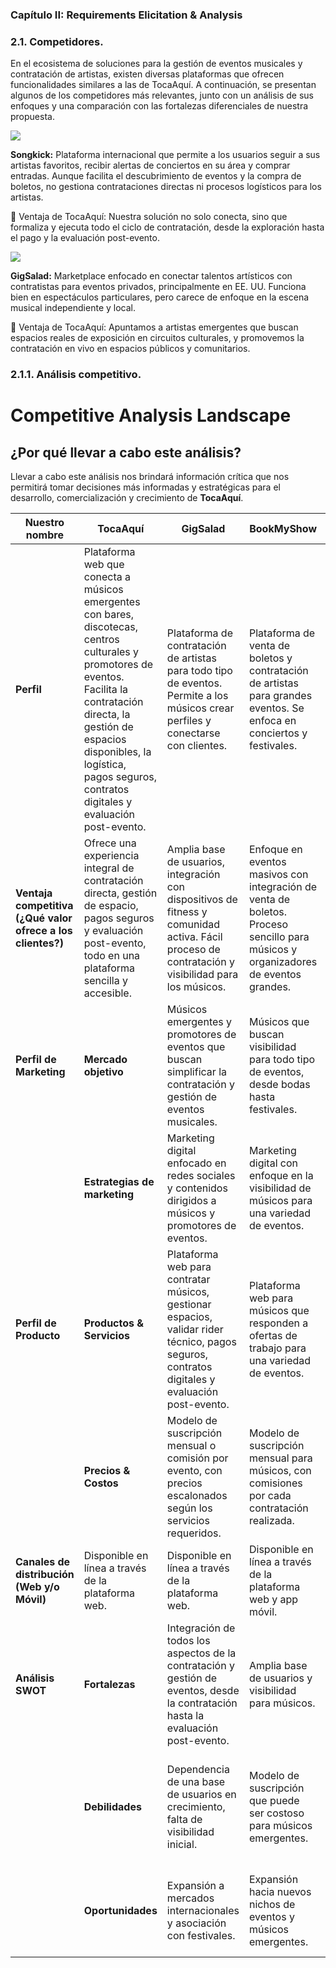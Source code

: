 ### Capítulo II: Requirements Elicitation & Analysis

###   2.1. Competidores. 

En el ecosistema de soluciones para la gestión de eventos musicales y contratación de artistas, existen diversas plataformas que ofrecen funcionalidades similares a las de TocaAquí. A continuación, se presentan algunos de los competidores más relevantes, junto con un análisis de sus enfoques y una comparación con las fortalezas diferenciales de nuestra propuesta.

  

![](https://lh7-rt.googleusercontent.com/docsz/AD_4nXcc2QbarSrTC8Ej29KoXBeUiejtkenBJtu7_4QkA_JcLuLes6K0_0yVXT96SnrPP29lA0XO9U1Ytvhx8Z-VHhUGzLbVNRNxz0GtAyZdWHnjfjsLy9-2iuFaPD7bSVTpUGPc05rG?key=UTGk9fNRTPANN7JnqgZpalhy)

**Songkick:** Plataforma internacional que permite a los usuarios seguir a sus artistas favoritos, recibir alertas de conciertos en su área y comprar entradas. Aunque facilita el descubrimiento de eventos y la compra de boletos, no gestiona contrataciones directas ni procesos logísticos para los artistas.

🔹 Ventaja de TocaAquí: Nuestra solución no solo conecta, sino que formaliza y ejecuta todo el ciclo de contratación, desde la exploración hasta el pago y la evaluación post-evento.

![](https://lh7-rt.googleusercontent.com/docsz/AD_4nXdK__S_0ktshktw1DYJSkkTY3LbpbB-nusJl1iPyna4gxduXR5ZRwj4pj-jWV4Jdi5jgV6EOS7NVm8oddeSggfPgW22tTmFEda7dwzYGIOxRYRx9jdhMmxt08iiLXnOOBRF_pyGCQ?key=UTGk9fNRTPANN7JnqgZpalhy)

**GigSalad:**  Marketplace enfocado en conectar talentos artísticos con contratistas para eventos privados, principalmente en EE. UU. Funciona bien en espectáculos particulares, pero carece de enfoque en la escena musical independiente y local.

🔹 Ventaja de TocaAquí: Apuntamos a artistas emergentes que buscan espacios reales de exposición en circuitos culturales, y promovemos la contratación en vivo en espacios públicos y comunitarios.

### 2.1.1. Análisis competitivo. 

# Competitive Analysis Landscape

## ¿Por qué llevar a cabo este análisis?
Llevar a cabo este análisis nos brindará información crítica que nos permitirá tomar decisiones más informadas y estratégicas para el desarrollo, comercialización y crecimiento de **TocaAquí**.

| **Nuestro nombre**    | **TocaAquí** | **GigSalad** | **BookMyShow** | **Vagabond Booking** |
|-----------------------|-------------|--------------|----------------|----------------------|
| **Perfil**            | Plataforma web que conecta a músicos emergentes con bares, discotecas, centros culturales y promotores de eventos. Facilita la contratación directa, la gestión de espacios disponibles, la logística, pagos seguros, contratos digitales y evaluación post-evento. | Plataforma de contratación de artistas para todo tipo de eventos. Permite a los músicos crear perfiles y conectarse con clientes. | Plataforma de venta de boletos y contratación de artistas para grandes eventos. Se enfoca en conciertos y festivales. | Plataforma especializada en la contratación de bandas y músicos para eventos privados y corporativos. |
| **Ventaja competitiva (¿Qué valor ofrece a los clientes?)** | Ofrece una experiencia integral de contratación directa, gestión de espacio, pagos seguros y evaluación post-evento, todo en una plataforma sencilla y accesible. | Amplia base de usuarios, integración con dispositivos de fitness y comunidad activa. Fácil proceso de contratación y visibilidad para los músicos. | Enfoque en eventos masivos con integración de venta de boletos. Proceso sencillo para músicos y organizadores de eventos grandes. | Enfoque exclusivo en eventos privados y corporativos, con una red de contactos en el sector empresarial. |
| **Perfil de Marketing** | **Mercado objetivo** | Músicos emergentes y promotores de eventos que buscan simplificar la contratación y gestión de eventos musicales. | Músicos que buscan visibilidad para todo tipo de eventos, desde bodas hasta festivales. | Promotores de conciertos y festivales que buscan contratar artistas para grandes eventos. | Organizaciones privadas y corporaciones que buscan contratar artistas exclusivos para eventos internos o de alto perfil. |
|                       | **Estrategias de marketing** | Marketing digital enfocado en redes sociales y contenidos dirigidos a músicos y promotores de eventos. | Marketing digital con enfoque en la visibilidad de músicos para una variedad de eventos. | Publicidad dirigida a organizadores de eventos masivos, festivales y conciertos. | Marketing dirigido a empresas y organizaciones privadas con necesidad de entretenimiento exclusivo para sus eventos. |
| **Perfil de Producto** | **Productos & Servicios** | Plataforma web para contratar músicos, gestionar espacios, validar rider técnico, pagos seguros, contratos digitales y evaluación post-evento. | Plataforma web para músicos que responden a ofertas de trabajo para una variedad de eventos. | Plataforma de venta de boletos y contratación de artistas para eventos masivos. | Plataforma para la contratación de músicos especializados en eventos privados y corporativos. |
|                       | **Precios & Costos** | Modelo de suscripción mensual o comisión por evento, con precios escalonados según los servicios requeridos. | Modelo de suscripción mensual para músicos, con comisiones por cada contratación realizada. | Modelo basado en la venta de boletos y comisión por cada contrato realizado. | Comisión por cada contrato, con servicios premium que permiten visibilidad adicional en la plataforma. |
| **Canales de distribución (Web y/o Móvil)** | Disponible en línea a través de la plataforma web. | Disponible en línea a través de la plataforma web. | Disponible en línea a través de la plataforma web y app móvil. | Disponible en línea a través de la plataforma web. |
| **Análisis SWOT** | **Fortalezas** | Integración de todos los aspectos de la contratación y gestión de eventos, desde la contratación hasta la evaluación post-evento. | Amplia base de usuarios y visibilidad para músicos. | Enfoque en grandes eventos y visibilidad masiva. | Exclusividad y enfoque en eventos privados de alto perfil, con un fuerte enfoque corporativo. |
|                       | **Debilidades** | Dependencia de una base de usuarios en crecimiento, falta de visibilidad inicial. | Modelo de suscripción que puede ser costoso para músicos emergentes. | Focalización en eventos masivos, lo que puede excluir a músicos emergentes o eventos pequeños. | Limitado a eventos privados y corporativos, lo que reduce el alcance al mercado más amplio. |
|                       | **Oportunidades** | Expansión a mercados internacionales y asociación con festivales. | Expansión hacia nuevos nichos de eventos y músicos emergentes. | Expansión hacia eventos privados o más pequeños, aumentando el alcance. | Expansión a eventos públicos o más pequeños, diversificando el mercado. |
